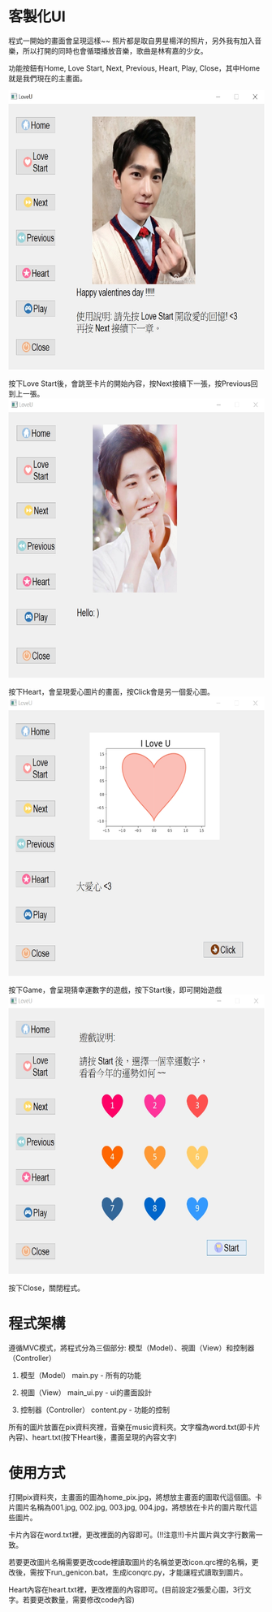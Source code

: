 # 客製化UI

程式一開始的畫面會呈現這樣~~ 照片都是取自男星楊洋的照片，另外我有加入音樂，所以打開的同時也會循環播放音樂，歌曲是林宥嘉的少女。

功能按鈕有Home, Love Start, Next, Previous, Heart, Play, Close，其中Home就是我們現在的主畫面。

<img width="600" height="550" src="https://github.com/chingi071/PyQt/blob/master/20200214/README_pix/Image%201.jpg"/></div>


按下Love Start後，會跳至卡片的開始內容，按Next接續下一張，按Previous回到上一張。
<img width="600" height="550" src="https://github.com/chingi071/PyQt/blob/master/20200214/README_pix/Image%202.jpg"/></div>


按下Heart，會呈現愛心圖片的畫面，按Click會是另一個愛心圖。
<img width="600" height="550" src="https://github.com/chingi071/PyQt/blob/master/20200214/README_pix/Image%203.jpg"/></div>


按下Game，會呈現猜幸運數字的遊戲，按下Start後，即可開始遊戲
<img width="600" height="550" src="https://github.com/chingi071/PyQt/blob/master/20200214/README_pix/Image%204.jpg"/></div>

按下Close，關閉程式。

# 程式架構
遵循MVC模式，將程式分為三個部分: 模型（Model）、視圖（View）和控制器（Controller）
1. 模型（Model）
   main.py - 所有的功能
  
2. 視圖（View）
   main_ui.py - ui的畫面設計

3. 控制器（Controller）
   content.py - 功能的控制
   
所有的圖片放置在pix資料夾裡，音樂在music資料夾。文字檔為word.txt(即卡片內容)、heart.txt(按下Heart後，畫面呈現的內容文字)

# 使用方式

打開pix資料夾，主畫面的圖為home_pix.jpg，將想放主畫面的圖取代這個圖。卡片圖片名稱為001.jpg, 002.jpg, 003.jpg, 004.jpg，將想放在卡片的圖片取代這些圖片。

卡片內容在word.txt裡，更改裡面的內容即可。(!!注意!!)卡片圖片與文字行數需一致。

若要更改圖片名稱需要更改code裡讀取圖片的名稱並更改icon.qrc裡的名稱，更改後，需按下run_genicon.bat，生成iconqrc.py，才能讓程式讀取到圖片。

Heart內容在heart.txt裡，更改裡面的內容即可。(目前設定2張愛心圖，3行文字。若要更改數量，需要修改code內容)

